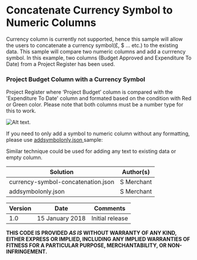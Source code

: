 # Concatenate Currency Symbol to Numeric Columns

Currency column is currently not supported, hence this sample will allow the users to concatenate a currency symbol(£, $ ... etc.) to the existing data.  This sample will compare two numeric columns and add a currrency symbol. In this example, two columns (Budget Approved and Expenditure To Date) from a  Project Register has been used.


### Project Budget Column with a Currency Symbol
Project Register where ‘Project Budget’ column is compared with the 'Expenditure To Date' column and formated based on the condition with Red or Green color. Please note that both columns must be a number type for this to work.

![Alt text](https://github.com/sohailmerchant/sp-dev-column-formatting/blob/master/samples/currency-symbol-concatenation/budgetcolumnformating.png).  

If you need to only add a symbol to numeric column without any formatting, please use <a href='https://github.com/sohailmerchant/sp-dev-column-formatting/blob/master/samples/currency-symbol-concatenation/addsymbolonly.json'>addsymbolonly.json </a> sample:

Similar technique could be used for adding any text to existing data or empty column. 




<table>
<thead>
<tr>
<th>Solution</th>
<th>Author(s)</th>
</tr>
</thead>
<tbody>
<tr>
<td>currency-symbol-concatenation.json</td>
<td>S Merchant</td>
</tr>
 <tr>
<td>addsymbolonly.json</td>
<td>S Merchant</td>
</tr>
 
  </tbody></table>
<table>
<thead>
<tr>
<th>Version</th>
<th>Date</th>
<th>Comments</th>
</tr>
</thead>
<tbody>
<tr>
<td>1.0</td>
<td>15 January 2018</td>
<td>Initial release</td>
</tr></tbody></table>

<p><strong>THIS CODE IS PROVIDED <em>AS IS</em> WITHOUT WARRANTY OF ANY KIND, EITHER EXPRESS OR IMPLIED, INCLUDING ANY IMPLIED WARRANTIES OF FITNESS FOR A PARTICULAR PURPOSE, MERCHANTABILITY, OR NON-INFRINGEMENT.</strong></p>

